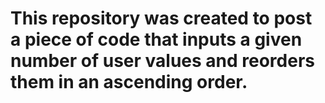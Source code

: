 # This repository was created to post a piece of code that inputs a given number of user values and reorders them in an ascending order.
